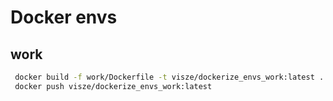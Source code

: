 # Docker envs


## work

```bash	
 docker build -f work/Dockerfile -t visze/dockerize_envs_work:latest .
 docker push visze/dockerize_envs_work:latest
 ```
